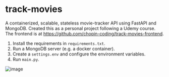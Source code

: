 # track-movies
A containerized, scalable, stateless movie-tracker API using FastAPI and MongoDB. Created this as a personal project following a Udemy course. The frontend is at https://github.com/chopin-coding/track-movies-frontend.

1. Install the requirements in `requirements.txt`.
2. Run a MongoDB server (e.g. a docker container).
3. Create a `settings.env` and configure the environment variables.
4. Run `main.py`.

![image](https://github.com/chopin-coding/track-movies/assets/15129638/8e083808-0cc2-4d57-9645-c1c60f30e14c)
